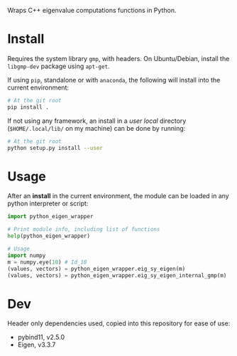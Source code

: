 Wraps C++ eigenvalue computations functions in Python.

# Install #

Requires the system library `gmp`, with headers.
On Ubuntu/Debian, install the `libgmp-dev` package using `apt-get`.

If using `pip`, standalone or with `anaconda`, the following will install into the current environment:
```bash
# At the git root
pip install .
```

If not using any framework, an install in a _user local_ directory (`$HOME/.local/lib/` on my machine) can be done by running:
```bash
# At the git root
python setup.py install --user
```

# Usage #

After an **install** in the current environment, the module can be loaded in any python interpreter or script:
```python
import python_eigen_wrapper

# Print module info, including list of functions
help(python_eigen_wrapper)

# Usage
import numpy
m = numpy.eye(10) # Id_10
(values, vectors) = python_eigen_wrapper.eig_sy_eigen(m)
(values, vectors) = python_eigen_wrapper.eig_sy_eigen_internal_gmp(m)
```

# Dev #

Header only dependencies used, copied into this repository for ease of use:
 * pybind11, v2.5.0
 * Eigen, v3.3.7